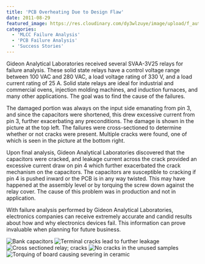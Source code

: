```yaml
---
title: 'PCB Overheating Due to Design Flaw'
date: 2011-08-29
featured_image: https://res.cloudinary.com/dy3wlzuye/image/upload/f_auto,c_scale,w_250/v1/GideonLabs/bank-capacitors.jpg
categories:
  - 'MLCC Failure Analysis'
  - 'PCB Failure Analysis'
  - 'Success Stories'
---
```


Gideon Analytical Laboratories received several SVAA-3V25 relays for failure analysis. These solid state relays have a control voltage range between 100 VAC and 280 VAC, a load voltage rating of 330 V, and a load current rating of 25 A. Solid state relays are ideal for industrial and commercial ovens, injection molding machines, and induction furnaces, and many other applications. The goal was to find the cause of the failures.

The damaged portion was always on the input side emanating from pin 3, and since the capacitors were shortened, this drew excessive current from pin 3, further exacerbating any preconditions. The damage is shown in the picture at the top left. The failures were cross-sectioned to determine whether or not cracks were present. Multiple cracks were found, one of which is seen in the picture at the bottom right.

Upon final analysis, Gideon Analytical Laboratories discovered that the capacitors were cracked, and leakage current across the crack provided an excessive current draw on pin 4 which further exacerbated the crack mechanism on the capacitors. The capacitors are susceptible to cracking if pin 4 is pushed inward or the PCB is in any way twisted. This may have happened at the assembly level or by torquing the screw down against the relay cover. The cause of this problem was in production and not in application.

With failure analysis performed by Gideon Analytical Laboratories, electronics companies can receive extremely accurate and candid results about how and why electronics devices fail. This information can prove invaluable when planning for future business.

![Bank capacitors](https://res.cloudinary.com/dy3wlzuye/image/upload/f_auto,c_scale,w_300/GideonLabs/bank-capacitors.jpg 'Bank capacitors')
![Terminal cracks lead to further leakage](https://res.cloudinary.com/dy3wlzuye/image/upload/f_auto,c_scale,w_300/GideonLabs/terminal-cracks-lead-to-further-leakage.jpg 'Terminal cracks lead to further leakage')
![Cross sectioned relay; cracks](https://res.cloudinary.com/dy3wlzuye/image/upload/f_auto,c_scale,w_300/GideonLabs/Cross-sectioned-relay-cracks.jpg 'Cross sectioned relay; cracks ')
![No cracks in the unused samples](https://res.cloudinary.com/dy3wlzuye/image/upload/f_auto,c_scale,w_300/GideonLabs/No-cracks-in-the-unused-samples.jpg 'No cracks in the unused samples')
![Torquing of board causing severing in ceramic](https://res.cloudinary.com/dy3wlzuye/image/upload/f_auto,c_scale,w_300/GideonLabs/torquing-of-board-causing-severing-in-ceramic.jpg 'Torquing of board causing severing ceramic')

